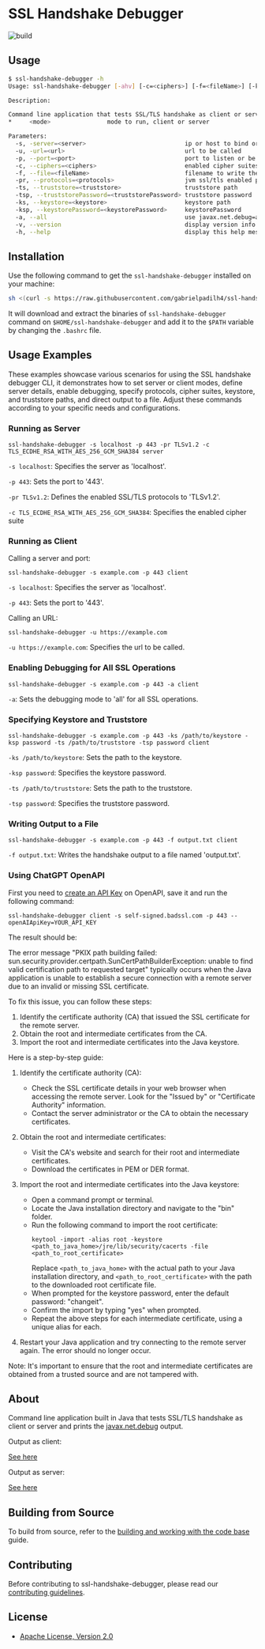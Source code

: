# SSL Handshake Debugger

![build](https://github.com/gabrielpadilh4/ssl-handshake-debugger/actions/workflows/maven.yml/badge.svg)

## Usage

```sh
$ ssl-handshake-debugger -h
Usage: ssl-handshake-debugger [-ahv] [-c=<ciphers>] [-f=<fileName>] [-ks=<keystore>] [-ksp=<keystorePassword>] [-p=<port>] [-pr=<protocols>] [-s=<server>] [-ts=<truststore>] [-tsp=<truststorePassword>] [-u=<url>] <mode>

Description:

Command line application that tests SSL/TLS handshake as client or server and prints the javax.net.debug output.
*     <mode>                mode to run, client or server

Parameters:
  -s, -server=<server>                            ip or host to bind or call
  -u, -url=<url>                                  url to be called
  -p, --port=<port>                               port to listen or be hit
  -c, --ciphers=<ciphers>                         enabled cipher suites(e.g TLS_DHE_RSA_WITH_AES_256_GCM_SHA384, TLS_ECDHE_RSA_WITH_AES_256_GCM_SHA384)
  -f, --file=<fileName>                           filename to write the handshake output
  -pr, --protocols=<protocols>                    jvm ssl/tls enabled protocols list(e.g. TLSv1.2, TLSv1.3)
  -ts, --truststore=<truststore>                  truststore path
  -tsp, --truststorePassword=<truststorePassword> truststore password
  -ks, --keystore=<keystore>                      keystore path
  -ksp, --keystorePassword=<keystorePassword>     keystorePassword
  -a, --all                                       use javax.net.debug=all instead of javax.net.debug=ssl:handshake:verbose
  -v, --version                                   display version info
  -h, --help                                      display this help message
```

## Installation

Use the following command to get the `ssl-handshake-debugger` installed on your machine:
```sh
sh <(curl -s https://raw.githubusercontent.com/gabrielpadilh4/ssl-handshake-debugger/main/install.sh)
```

It will download and extract the binaries of `ssl-handshake-debugger` command on `$HOME/ssl-handshake-debugger` and add it to the `$PATH` variable by changing the `.bashrc` file.

## Usage Examples

These examples showcase various scenarios for using the SSL handshake debugger CLI, it demonstrates how to set server or client modes, define server details, enable debugging, specify protocols, cipher suites, keystore, and truststore paths, and direct output to a file. Adjust these commands according to your specific needs and configurations.

### Running as Server
```
ssl-handshake-debugger -s localhost -p 443 -pr TLSv1.2 -c TLS_ECDHE_RSA_WITH_AES_256_GCM_SHA384 server
```

`-s localhost`: Specifies the server as 'localhost'.

`-p 443`: Sets the port to '443'.

`-pr TLSv1.2`: Defines the enabled SSL/TLS protocols to 'TLSv1.2'.

`-c TLS_ECDHE_RSA_WITH_AES_256_GCM_SHA384`: Specifies the enabled cipher suite

### Running as Client
Calling a server and port:
```
ssl-handshake-debugger -s example.com -p 443 client
```

`-s localhost`: Specifies the server as 'localhost'.

`-p 443`: Sets the port to '443'.

Calling an URL:
```
ssl-handshake-debugger -u https://example.com
```

`-u https://example.com`: Specifies the url to be called.

### Enabling Debugging for All SSL Operations
```
ssl-handshake-debugger -s example.com -p 443 -a client
```

`-a`: Sets the debugging mode to 'all' for all SSL operations.

### Specifying Keystore and Truststore
```
ssl-handshake-debugger -s example.com -p 443 -ks /path/to/keystore -ksp password -ts /path/to/truststore -tsp password client
```

`-ks /path/to/keystore`: Sets the path to the keystore.

`-ksp password`: Specifies the keystore password.

`-ts /path/to/truststore`: Sets the path to the truststore.

`-tsp password`: Specifies the truststore password.

### Writing Output to a File
```
ssl-handshake-debugger -s example.com -p 443 -f output.txt client
```

`-f output.txt`: Writes the handshake output to a file named 'output.txt'.

### Using ChatGPT OpenAPI

First you need to [create an API Key](https://platform.openai.com/api-keys) on OpenAPI, save it and run the following command:

```{bash}
ssl-handshake-debugger client -s self-signed.badssl.com -p 443 --openAIApiKey=YOUR_API_KEY
```

The result should be:

The error message "PKIX path building failed: sun.security.provider.certpath.SunCertPathBuilderException: unable to find valid certification path to requested target" typically occurs when the Java application is unable to establish a secure connection with a remote server due to an invalid or missing SSL certificate.

To fix this issue, you can follow these steps:

1. Identify the certificate authority (CA) that issued the SSL certificate for the remote server.
2. Obtain the root and intermediate certificates from the CA.
3. Import the root and intermediate certificates into the Java keystore.

Here is a step-by-step guide:

1. Identify the certificate authority (CA):
   - Check the SSL certificate details in your web browser when accessing the remote server. Look for the "Issued by" or "Certificate Authority" information.
   - Contact the server administrator or the CA to obtain the necessary certificates.

2. Obtain the root and intermediate certificates:
   - Visit the CA's website and search for their root and intermediate certificates.
   - Download the certificates in PEM or DER format.

3. Import the root and intermediate certificates into the Java keystore:
   - Open a command prompt or terminal.
   - Locate the Java installation directory and navigate to the "bin" folder.
   - Run the following command to import the root certificate:
     ```
     keytool -import -alias root -keystore <path_to_java_home>/jre/lib/security/cacerts -file <path_to_root_certificate>
     ```
     Replace `<path_to_java_home>` with the actual path to your Java installation directory, and `<path_to_root_certificate>` with the path to the downloaded root certificate file.
   - When prompted for the keystore password, enter the default password: "changeit".
   - Confirm the import by typing "yes" when prompted.
   - Repeat the above steps for each intermediate certificate, using a unique alias for each.

4. Restart your Java application and try connecting to the remote server again. The error should no longer occur.

Note: It's important to ensure that the root and intermediate certificates are obtained from a trusted source and are not tampered with.

## About

Command line application built in Java that tests SSL/TLS handshake as client or server and prints the [javax.net.debug](https://docs.oracle.com/javase/8/docs/technotes/guides/security/jsse/ReadDebug.html) output.

Output as client:

[See here](https://gist.github.com/gabrielpadilh4/bb53c94cdf578190a77b73cc6c323875)

Output as server:

[See here](https://gist.github.com/gabrielpadilh4/5468e38a2cbd11cc7d45d19c8d4b2589)

## Building from Source

To build from source, refer to the [building and working with the code base](docs/building.md) guide.

## Contributing

Before contributing to ssl-handshake-debugger, please read our [contributing guidelines](CONTRIBUTING.md).

## License

* [Apache License, Version 2.0](https://www.apache.org/licenses/LICENSE-2.0)
